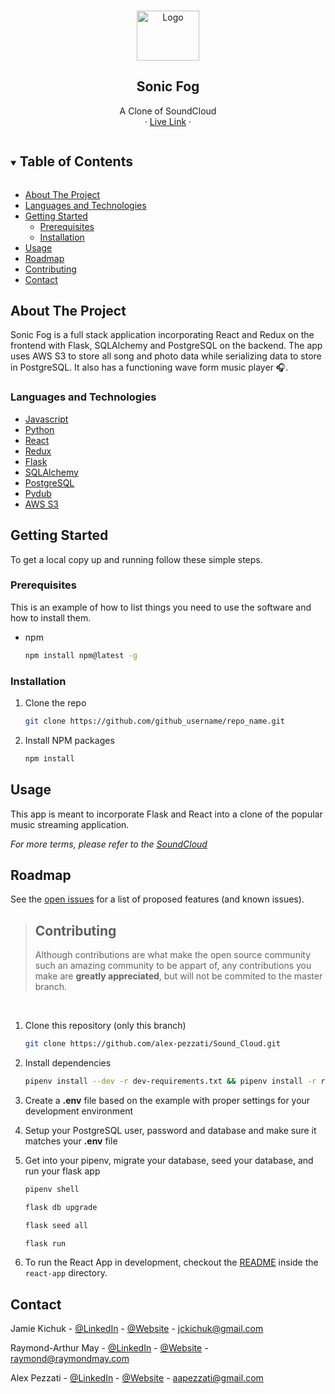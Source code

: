 <!-- PROJECT LOGO -->
<br />
<p align="center">
  <a href="https://github.com/alex-pezzati/sonic-fog">
    <img src="https://raw.githubusercontent.com/alex-pezzati/sonic-fog/main/react-app/public/favicon.ico" alt="Logo" width="100" height="80">
  </a>

  <h2 align="center" id="readme">Sonic Fog</h2>

  <p align="center">
    A Clone of SoundCloud
    <br />
    ·
    <a href="https://sonic-fog.herokuapp.com/">Live Link</a>
    ·
  </p>
</p>

<!-- TABLE OF CONTENTS -->
<details open="open">
  <summary><h2 style="display: inline-block">Table of Contents</h2></summary>
  <ul>
    <li>
      <a href="#about-the-project">About The Project</a>
    <li>
      <a href="#languages-and-technologies">Languages and Technologies</a>
    </li>
    <li>
      <a href="#getting-started">Getting Started</a>
      <ul>
        <li><a href="#prerequisites">Prerequisites</a></li>
        <li><a href="#installation">Installation</a></li>
      </ul>
    </li>
    <li><a href="#usage">Usage</a></li>
    <li><a href="#roadmap">Roadmap</a></li>
    <li><a href="#contributing">Contributing</a></li>
    <li><a href="#contact">Contact</a></li>

  </ol>
</details>

<!-- ABOUT THE PROJECT -->

## About The Project

Sonic Fog is a full stack application incorporating React and Redux on the frontend with Flask, SQLAlchemy and PostgreSQL on the backend. The app uses AWS S3 to store all song and photo data while serializing data to store in PostgreSQL. It also has a functioning wave form music player 🎧.

### Languages and Technologies

- [Javascript](https://nodejs.org/en/)
- [Python](https://www.python.org/)
- [React](https://reactjs.org/docs/getting-started.html)
- [Redux](https://redux.js.org/)
- [Flask](https://flask.palletsprojects.com/en/2.1.x/)
- [SQLAlchemy](https://www.sqlalchemy.org/)
- [PostgreSQL](https://www.postgresql.org/)
- [Pydub](http://pydub.com/)
- [AWS S3](https://docs.aws.amazon.com/s3/index.html)

## Getting Started

To get a local copy up and running follow these simple steps.

### Prerequisites

This is an example of how to list things you need to use the software and how to install them.

- npm
  ```sh
  npm install npm@latest -g
  ```

### Installation

1. Clone the repo
   ```sh
   git clone https://github.com/github_username/repo_name.git
   ```
2. Install NPM packages
   ```sh
   npm install
   ```

<!-- USAGE EXAMPLES -->

## Usage

This app is meant to incorporate Flask and React into a clone of the popular music streaming application.

_For more terms, please refer to the [SoundCloud](https://soundcloud.com)_

<!-- ROADMAP -->

## Roadmap

See the [open issues](https://github.com/alex-pezzati/sonic-fog/issues) for a list of proposed features (and known issues).

<!-- CONTRIBUTING -->

> ## Contributing
>
> Although contributions are what make the open source community such an amazing community to be appart of, any contributions you make are **greatly appreciated**, but will not be commited to the master branch.

<br/>

1. Clone this repository (only this branch)

   ```bash
   git clone https://github.com/alex-pezzati/Sound_Cloud.git
   ```

2. Install dependencies

   ```bash
   pipenv install --dev -r dev-requirements.txt && pipenv install -r requirements.txt
   ```

3. Create a **.env** file based on the example with proper settings for your
   development environment
4. Setup your PostgreSQL user, password and database and make sure it matches your **.env** file

5. Get into your pipenv, migrate your database, seed your database, and run your flask app

   ```bash
   pipenv shell
   ```

   ```bash
   flask db upgrade
   ```

   ```bash
   flask seed all
   ```

   ```bash
   flask run
   ```

6. To run the React App in development, checkout the [README](./react-app/README.md) inside the `react-app` directory.

## Contact

Jamie Kichuk - [@LinkedIn](https://www.linkedin.com/in/jamie-kichuk-45778068/) - [@Website](https://www.raymondmay.com/) - jckichuk@gmail.com

Raymond-Arthur May - [@LinkedIn](https://www.linkedin.com/in/coderay/) - [@Website](https://www.raymondmay.com/) - raymond@raymondmay.com

Alex Pezzati - [@LinkedIn](https://www.linkedin.com/in/alex-pezzati/) - [@Website](https://github.com/alex-pezzati/) - aapezzati@gmail.com
